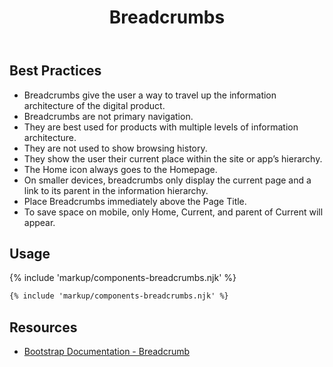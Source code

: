 ﻿---
title: Breadcrumbs
summary: Breadcrumbs show users where the current page is in relation to other pages on the site.
tags: components, breadcrumbs
layout: guide
eleventyNavigation:
  key: Breadcrumbs
  parent: Components
  order: 50
  excerpt: Breadcrumbs show users where the current page is in relation to other pages on the site.
  img: /img/illustrations/illus-breadcrumbs.svg
---

## Best Practices

- Breadcrumbs give the user a way to travel up the information architecture of the digital product.
- Breadcrumbs are not primary navigation.
- They are best used for products with multiple levels of information architecture.
- They are not used to show browsing history.
- They show the user their current place within the site or app’s hierarchy.
- The Home icon always goes to the Homepage.
- On smaller devices, breadcrumbs only display the current page and a link to its parent in the information hierarchy.
- Place Breadcrumbs immediately above the Page Title.
- To save space on mobile, only Home, Current, and parent of Current will appear.

## Usage

{% include 'markup/components-breadcrumbs.njk' %}

``` html
{% include 'markup/components-breadcrumbs.njk' %}
```

## Resources

* <a href="https://getbootstrap.com/docs/4.5/components/breadcrumb/" target="_blank">Bootstrap Documentation - Breadcrumb</a>
